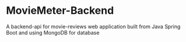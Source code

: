 ﻿# MovieMeter-Backend

A backend-api for movie-reviews web application built from Java Spring Boot and using MongoDB for database
